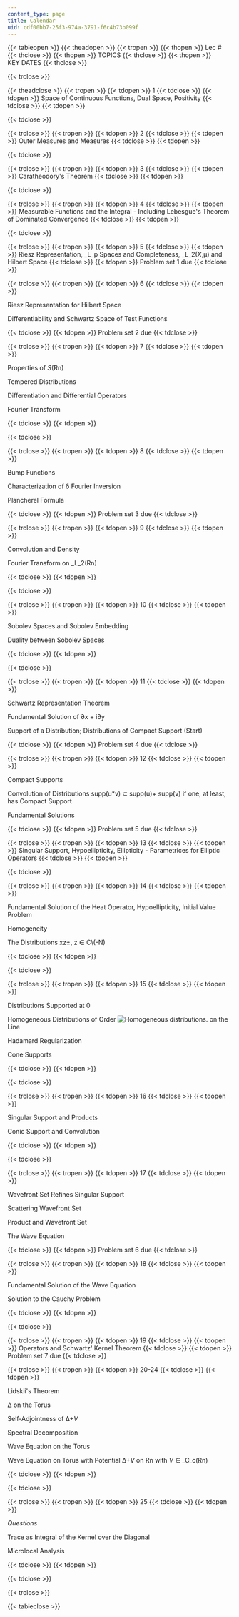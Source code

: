 ```yaml
---
content_type: page
title: Calendar
uid: cdf00bb7-25f3-974a-3791-f6c4b73b099f
---
```


{{< tableopen >}}
{{< theadopen >}}
{{< tropen >}}
{{< thopen >}}
Lec #
{{< thclose >}}
{{< thopen >}}
TOPICS
{{< thclose >}}
{{< thopen >}}
KEY DATES
{{< thclose >}}

{{< trclose >}}

{{< theadclose >}}
{{< tropen >}}
{{< tdopen >}}
1
{{< tdclose >}}
{{< tdopen >}}
Space of Continuous Functions, Dual Space, Positivity
{{< tdclose >}}
{{< tdopen >}}

{{< tdclose >}}

{{< trclose >}}
{{< tropen >}}
{{< tdopen >}}
2
{{< tdclose >}}
{{< tdopen >}}
Outer Measures and Measures
{{< tdclose >}}
{{< tdopen >}}

{{< tdclose >}}

{{< trclose >}}
{{< tropen >}}
{{< tdopen >}}
3
{{< tdclose >}}
{{< tdopen >}}
Caratheodory's Theorem
{{< tdclose >}}
{{< tdopen >}}

{{< tdclose >}}

{{< trclose >}}
{{< tropen >}}
{{< tdopen >}}
4
{{< tdclose >}}
{{< tdopen >}}
Measurable Functions and the Integral - Including Lebesgue's Theorem of Dominated Convergence
{{< tdclose >}}
{{< tdopen >}}

{{< tdclose >}}

{{< trclose >}}
{{< tropen >}}
{{< tdopen >}}
5
{{< tdclose >}}
{{< tdopen >}}
Riesz Representation, _L_p Spaces and Completeness, _L_2(_X_,μ) and Hilbert Space
{{< tdclose >}}
{{< tdopen >}}
Problem set 1 due
{{< tdclose >}}

{{< trclose >}}
{{< tropen >}}
{{< tdopen >}}
6
{{< tdclose >}}
{{< tdopen >}}


Riesz Representation for Hilbert Space

Differentiability and Schwartz Space of Test Functions


{{< tdclose >}}
{{< tdopen >}}
Problem set 2 due
{{< tdclose >}}

{{< trclose >}}
{{< tropen >}}
{{< tdopen >}}
7
{{< tdclose >}}
{{< tdopen >}}


Properties of _S_(Rn)

Tempered Distributions

Differentiation and Differential Operators

Fourier Transform


{{< tdclose >}}
{{< tdopen >}}

{{< tdclose >}}

{{< trclose >}}
{{< tropen >}}
{{< tdopen >}}
8
{{< tdclose >}}
{{< tdopen >}}


Bump Functions

Characterization of δ Fourier Inversion

Plancherel Formula


{{< tdclose >}}
{{< tdopen >}}
Problem set 3 due
{{< tdclose >}}

{{< trclose >}}
{{< tropen >}}
{{< tdopen >}}
9
{{< tdclose >}}
{{< tdopen >}}


Convolution and Density

Fourier Transform on _L_2(Rn)


{{< tdclose >}}
{{< tdopen >}}

{{< tdclose >}}

{{< trclose >}}
{{< tropen >}}
{{< tdopen >}}
10
{{< tdclose >}}
{{< tdopen >}}


Sobolev Spaces and Sobolev Embedding

Duality between Sobolev Spaces


{{< tdclose >}}
{{< tdopen >}}

{{< tdclose >}}

{{< trclose >}}
{{< tropen >}}
{{< tdopen >}}
11
{{< tdclose >}}
{{< tdopen >}}


Schwartz Representation Theorem

Fundamental Solution of ∂x + i∂y

Support of a Distribution; Distributions of Compact Support (Start)


{{< tdclose >}}
{{< tdopen >}}
Problem set 4 due
{{< tdclose >}}

{{< trclose >}}
{{< tropen >}}
{{< tdopen >}}
12
{{< tdclose >}}
{{< tdopen >}}


Compact Supports

Convolution of Distributions supp(u\*v) ⊂ supp(u)+ supp(v) if one, at least, has Compact Support

Fundamental Solutions


{{< tdclose >}}
{{< tdopen >}}
Problem set 5 due
{{< tdclose >}}

{{< trclose >}}
{{< tropen >}}
{{< tdopen >}}
13
{{< tdclose >}}
{{< tdopen >}}
Singular Support, Hypoellipticity, Ellipticity - Parametrices for Elliptic Operators
{{< tdclose >}}
{{< tdopen >}}

{{< tdclose >}}

{{< trclose >}}
{{< tropen >}}
{{< tdopen >}}
14
{{< tdclose >}}
{{< tdopen >}}


Fundamental Solution of the Heat Operator, Hypoellipticity, Initial Value Problem

Homogeneity

The Distributions xz±, z ∈ C\\(-N)


{{< tdclose >}}
{{< tdopen >}}

{{< tdclose >}}

{{< trclose >}}
{{< tropen >}}
{{< tdopen >}}
15
{{< tdclose >}}
{{< tdopen >}}


Distributions Supported at 0

Homogeneous Distributions of Order ![Homogeneous distributions.](/courses/mathematics/18-155-differential-analysis-fall-2004/calendar/homo_dis.jpg) on the Line

Hadamard Regularization

Cone Supports


{{< tdclose >}}
{{< tdopen >}}

{{< tdclose >}}

{{< trclose >}}
{{< tropen >}}
{{< tdopen >}}
16
{{< tdclose >}}
{{< tdopen >}}


Singular Support and Products

Conic Support and Convolution


{{< tdclose >}}
{{< tdopen >}}

{{< tdclose >}}

{{< trclose >}}
{{< tropen >}}
{{< tdopen >}}
17
{{< tdclose >}}
{{< tdopen >}}


Wavefront Set Refines Singular Support

Scattering Wavefront Set

Product and Wavefront Set

The Wave Equation


{{< tdclose >}}
{{< tdopen >}}
Problem set 6 due
{{< tdclose >}}

{{< trclose >}}
{{< tropen >}}
{{< tdopen >}}
18
{{< tdclose >}}
{{< tdopen >}}


Fundamental Solution of the Wave Equation

Solution to the Cauchy Problem


{{< tdclose >}}
{{< tdopen >}}

{{< tdclose >}}

{{< trclose >}}
{{< tropen >}}
{{< tdopen >}}
19
{{< tdclose >}}
{{< tdopen >}}
Operators and Schwartz' Kernel Theorem
{{< tdclose >}}
{{< tdopen >}}
Problem set 7 due
{{< tdclose >}}

{{< trclose >}}
{{< tropen >}}
{{< tdopen >}}
20-24
{{< tdclose >}}
{{< tdopen >}}


Lidskii's Theorem

Δ on the Torus

Self-Adjointness of Δ+_V_

Spectral Decomposition

Wave Equation on the Torus

Wave Equation on Torus with Potential Δ+_V_ on Rn with _V_ ∈ _C_c(Rn)


{{< tdclose >}}
{{< tdopen >}}

{{< tdclose >}}

{{< trclose >}}
{{< tropen >}}
{{< tdopen >}}
25
{{< tdclose >}}
{{< tdopen >}}


_Questions_

Trace as Integral of the Kernel over the Diagonal

Microlocal Analysis


{{< tdclose >}}
{{< tdopen >}}

{{< tdclose >}}

{{< trclose >}}

{{< tableclose >}}